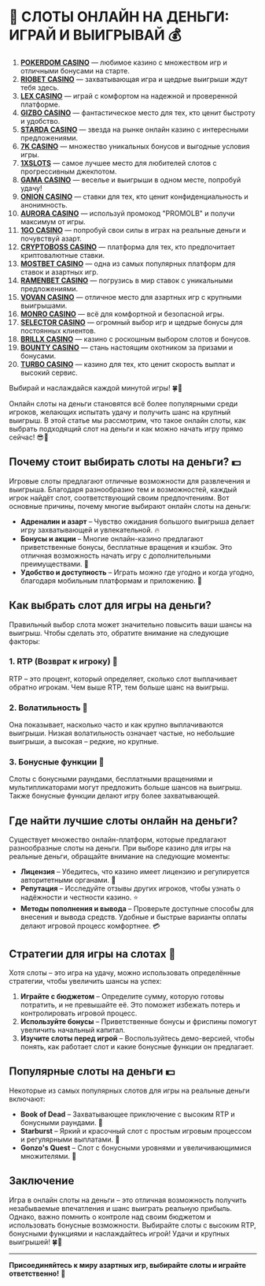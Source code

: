 # 🎰 СЛОТЫ ОНЛАЙН НА ДЕНЬГИ: ИГРАЙ И ВЫИГРЫВАЙ 💰

1. **[POKERDOM CASINO](https://brandplay.link/Bxg7SC7H)** — любимое казино с множеством игр и отличными бонусами на старте.
2. **[RIOBET CASINO](https://brandplay.link/dtx89f2L)** — захватывающая игра и щедрые выигрыши ждут тебя здесь.
3. **[LEX CASINO](https://brandplay.link/2HFTmBc8)** — играй с комфортом на надежной и проверенной платформе.
4. **[GIZBO CASINO](https://gizbo-tea02.com/c8e962e89)** — фантастическое место для тех, кто ценит быстроту и удобство.
5. **[STARDA CASINO](https://brandplay.link/cpFQbWKn)** — звезда на рынке онлайн казино с интересными предложениями.
6. **[7K CASINO](https://brandplay.link/dd46bNgD)** — множество уникальных бонусов и выгодные условия игры.
7. **[1XSLOTS](https://brandplay.link/R4xfxqdm)** — самое лучшее место для любителей слотов с прогрессивным джекпотом.
8. **[GAMA CASINO](https://brandplay.link/zrZpLFTP)** — веселье и выигрыши в одном месте, попробуй удачу!
9. **[ONION CASINO](https://obclk001-2d.top/click?offer_id=986&partner_id=10542&landing_id=1798&utm_medium=affiliate&sub_1=oncasino3)** — ставки для тех, кто ценит конфиденциальность и анонимность.
10. **[AURORA CASINO](https://10trafic-stat2.com/click/668546566bcc6313411604c7/6766/15114/subaccount?promocode=PROMOLB)** — используй промокод "PROMOLB" и получи максимум от игры.
11. **[1GO CASINO](https://1go-ircp01.com/ce015f410)** — попробуй свои силы в играх на реальные деньги и почувствуй азарт.
12. **[CRYPTOBOSS CASINO](https://cryptobossc.online/d847bcfa9)** — платформа для тех, кто предпочитает криптовалютные ставки.
13. **[MOSTBET CASINO](https://ktbtis024ifqfn0mst.com/beQs)** — одна из самых популярных платформ для ставок и азартных игр.
14. **[RAMENBET CASINO](https://get.saltyram.com/ru/registration?apkpop=0&partner=p24970p3296034p5526)** — погрузись в мир ставок с уникальными предложениями.
15. **[VOVAN CASINO](https://vovan.site/d2375cf9b)** — отличное место для азартных игр с крупными выигрышами.
16. **[MONRO CASINO](https://mnr-ircp01.com/c3ce72a2c)** — всё для комфортной и безопасной игры.
17. **[SELECTOR CASINO](https://gosel.pl/SELVK)** — огромный выбор игр и щедрые бонусы для постоянных клиентов.
18. **[BRILLX CASINO](https://brillx.pub/BRIVK)** — казино с роскошным выбором слотов и бонусов.
19. **[BOUNTY CASINO](https://bounty-casino.de/BOVK)** — стань настоящим охотником за призами и бонусами.
20. **[TURBO CASINO](https://turbo-casino.pro/TURVK)** — казино для тех, кто ценит скорость выплат и высокий сервис.

Выбирай и наслаждайся каждой минутой игры! 🍀🎰

Онлайн слоты на деньги становятся всё более популярными среди игроков, желающих испытать удачу и получить шанс на крупный выигрыш. В этой статье мы рассмотрим, что такое онлайн слоты, как выбрать подходящий слот на деньги и как можно начать игру прямо сейчас! 😎💸

## Почему стоит выбирать слоты на деньги? 💵

Игровые слоты предлагают отличные возможности для развлечения и выигрыша. Благодаря разнообразию тем и возможностей, каждый игрок найдёт слот, соответствующий своим предпочтениям. Вот основные причины, почему многие выбирают онлайн слоты на деньги:

- **Адреналин и азарт** – Чувство ожидания большого выигрыша делает игру захватывающей и увлекательной. 🔥
- **Бонусы и акции** – Многие онлайн-казино предлагают приветственные бонусы, бесплатные вращения и кэшбэк. Это отличная возможность начать игру с дополнительными преимуществами. 🎁
- **Удобство и доступность** – Играть можно где угодно и когда угодно, благодаря мобильным платформам и приложению. 📱

## Как выбрать слот для игры на деньги?

Правильный выбор слота может значительно повысить ваши шансы на выигрыш. Чтобы сделать это, обратите внимание на следующие факторы:

### 1. **RTP (Возврат к игроку)** 🎯
   RTP – это процент, который определяет, сколько слот выплачивает обратно игрокам. Чем выше RTP, тем больше шанс на выигрыш.

### 2. **Волатильность** 🎢
   Она показывает, насколько часто и как крупно выплачиваются выигрыши. Низкая волатильность означает частые, но небольшие выигрыши, а высокая – редкие, но крупные.

### 3. **Бонусные функции** 🎰
   Слоты с бонусными раундами, бесплатными вращениями и мультипликаторами могут предложить больше шансов на выигрыш. Также бонусные функции делают игру более захватывающей.

## Где найти лучшие слоты онлайн на деньги?

Существует множество онлайн-платформ, которые предлагают разнообразные слоты на деньги. При выборе казино для игры на реальные деньги, обращайте внимание на следующие моменты:

- **Лицензия** – Убедитесь, что казино имеет лицензию и регулируется авторитетными органами. 📜
- **Репутация** – Исследуйте отзывы других игроков, чтобы узнать о надёжности и честности казино. ⭐
- **Методы пополнения и вывода** – Проверьте доступные способы для внесения и вывода средств. Удобные и быстрые варианты оплаты делают игровой процесс комфортнее. 💳

## Стратегии для игры на слотах 🎲

Хотя слоты – это игра на удачу, можно использовать определённые стратегии, чтобы увеличить шансы на успех:

1. **Играйте с бюджетом** – Определите сумму, которую готовы потратить, и не превышайте её. Это поможет избежать потерь и контролировать игровой процесс.
2. **Используйте бонусы** – Приветственные бонусы и фриспины помогут увеличить начальный капитал.
3. **Изучите слоты перед игрой** – Воспользуйтесь демо-версией, чтобы понять, как работает слот и какие бонусные функции он предлагает.

## Популярные слоты на деньги 💵

Некоторые из самых популярных слотов для игры на реальные деньги включают:

- **Book of Dead** – Захватывающее приключение с высоким RTP и бонусными раундами. 📖
- **Starburst** – Яркий и красочный слот с простым игровым процессом и регулярными выплатами. 🌌
- **Gonzo's Quest** – Слот с бонусными уровнями и увеличивающимися множителями. 🗿

## Заключение

Игра в онлайн слоты на деньги – это отличная возможность получить незабываемые впечатления и шанс выиграть реальную прибыль. Однако, важно помнить о контроле над своим бюджетом и использовать бонусные возможности. Выбирайте слоты с высоким RTP, бонусными функциями и наслаждайтесь игрой! Удачи и крупных выигрышей! 🍀💸

---

**Присоединяйтесь к миру азартных игр, выбирайте слоты и играйте ответственно!** 🎉

